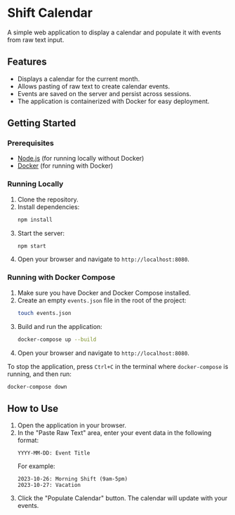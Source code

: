 # Shift Calendar

A simple web application to display a calendar and populate it with events from raw text input.

## Features

-   Displays a calendar for the current month.
-   Allows pasting of raw text to create calendar events.
-   Events are saved on the server and persist across sessions.
-   The application is containerized with Docker for easy deployment.

## Getting Started

### Prerequisites

-   [Node.js](https://nodejs.org/) (for running locally without Docker)
-   [Docker](https://www.docker.com/) (for running with Docker)

### Running Locally

1.  Clone the repository.
2.  Install dependencies:
    ```bash
    npm install
    ```
3.  Start the server:
    ```bash
    npm start
    ```
4.  Open your browser and navigate to `http://localhost:8080`.

### Running with Docker Compose

1.  Make sure you have Docker and Docker Compose installed.
2.  Create an empty `events.json` file in the root of the project:
    ```bash
    touch events.json
    ```
3.  Build and run the application:
    ```bash
    docker-compose up --build
    ```
4.  Open your browser and navigate to `http://localhost:8080`.

To stop the application, press `Ctrl+C` in the terminal where `docker-compose` is running, and then run:
```bash
docker-compose down
```

## How to Use

1.  Open the application in your browser.
2.  In the "Paste Raw Text" area, enter your event data in the following format:
    ```
    YYYY-MM-DD: Event Title
    ```
    For example:
    ```
    2023-10-26: Morning Shift (9am-5pm)
    2023-10-27: Vacation
    ```
3.  Click the "Populate Calendar" button. The calendar will update with your events.